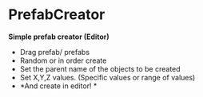 # PrefabCreator
**Simple prefab creator (Editor)**
- Drag prefab/ prefabs
- Random or in order create
- Set the parent name of the objects to be created
- Set X,Y,Z values. (Specific values or range of values)
- *And create in editor! *
